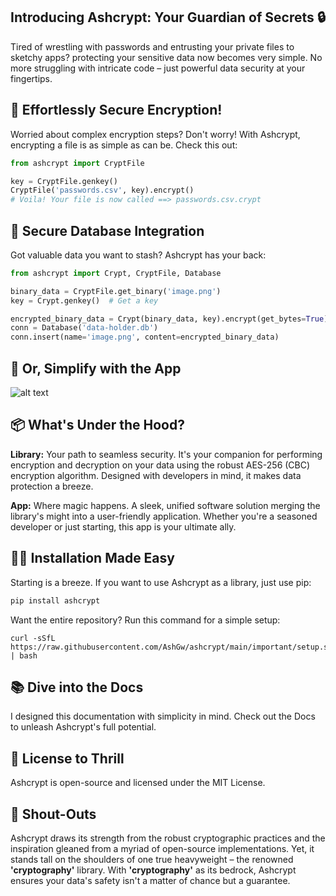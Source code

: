 ## Introducing Ashcrypt: Your Guardian of Secrets 🔒
Tired of wrestling with passwords and entrusting your private files to sketchy apps? protecting your sensitive data now becomes very simple. No more struggling with intricate code  – just powerful data security at your fingertips.


## 🔑  Effortlessly Secure Encryption!
Worried about complex encryption steps? Don't worry! With Ashcrypt, encrypting a file is as simple as can be. Check this out:
```python
from ashcrypt import CryptFile

key = CryptFile.genkey()
CryptFile('passwords.csv', key).encrypt()
# Voila! Your file is now called ==> passwords.csv.crypt
```
## 💾 Secure Database Integration
Got valuable data you want to stash? Ashcrypt has your back:
```python
from ashcrypt import Crypt, CryptFile, Database

binary_data = CryptFile.get_binary('image.png')
key = Crypt.genkey()  # Get a key

encrypted_binary_data = Crypt(binary_data, key).encrypt(get_bytes=True)
conn = Database('data-holder.db')
conn.insert(name='image.png', content=encrypted_binary_data)
```
## 🚀 Or, Simplify with the App

![alt text](docs/assets/GUI.png)

## 📦 What's Under the Hood?
**Library:** Your path to seamless security. It's your companion for performing encryption and decryption on your data using the robust AES-256 (CBC) encryption algorithm. Designed with developers in mind, it makes data protection a breeze.

**App:** Where magic happens. A sleek, unified software solution merging the library's might into a user-friendly application. Whether you're a seasoned developer or just starting, this app is your ultimate ally.




## 🧙‍♂️ Installation Made Easy
Starting is a breeze. If you want to use Ashcrypt as a library, just use pip:
```python
pip install ashcrypt
```
Want the entire repository? Run this command for a simple setup:
```shell
curl -sSfL https://raw.githubusercontent.com/AshGw/ashcrypt/main/important/setup.sh | bash
```
## 📚 Dive into the Docs
I designed this documentation with simplicity in mind. Check out the Docs to unleash Ashcrypt's full potential.


## 🔐 License to Thrill
Ashcrypt is open-source and licensed under the MIT License.
## 🙌 Shout-Outs
Ashcrypt draws its strength from the robust cryptographic practices and the inspiration gleaned from a myriad of open-source implementations. Yet, it stands tall on the shoulders of one true heavyweight – the renowned **'cryptography'** library. With **'cryptography'** as its bedrock, Ashcrypt ensures your data's safety isn't a matter of chance but a guarantee.
